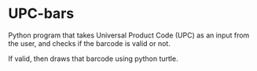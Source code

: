 # UPC-bars

Python program that takes Universal Product Code (UPC) as an input from the user, and checks if the barcode is valid or not. 

If valid, then draws that barcode using python turtle. 
